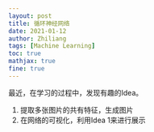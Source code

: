 ```yaml
---
layout: post
title: 循环神经网络
date: 2021-01-12
author: Zhiliang 
tags: [Machine Learning]
toc: true
mathjax: true
fine: true
---
```


最近，在学习的过程中，发现有趣的Idea。

<!-- more -->

1. 提取多张图片的共有特征，生成图片
2. 在网络的可视化，利用Idea 1来进行展示